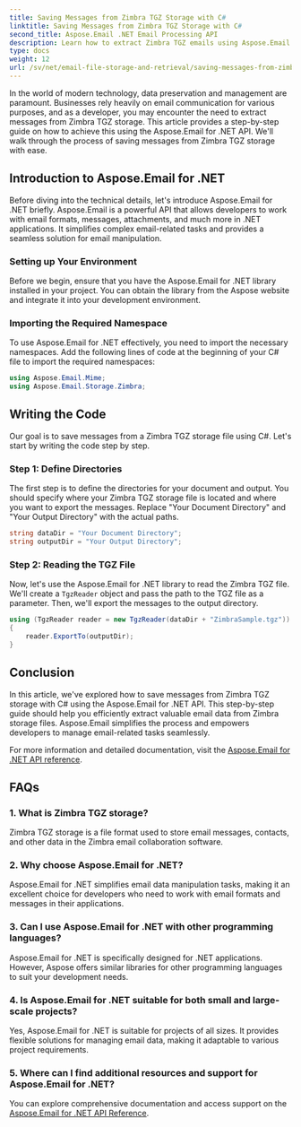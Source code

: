 ```yaml
---
title: Saving Messages from Zimbra TGZ Storage with C#
linktitle: Saving Messages from Zimbra TGZ Storage with C#
second_title: Aspose.Email .NET Email Processing API
description: Learn how to extract Zimbra TGZ emails using Aspose.Email for .NET. Step-by-step guide with source code for efficient email management.
type: docs
weight: 12
url: /sv/net/email-file-storage-and-retrieval/saving-messages-from-zimbra-tgz-storage-with-csharp/
---
```


In the world of modern technology, data preservation and management are paramount. Businesses rely heavily on email communication for various purposes, and as a developer, you may encounter the need to extract messages from Zimbra TGZ storage. This article provides a step-by-step guide on how to achieve this using the Aspose.Email for .NET API. We'll walk through the process of saving messages from Zimbra TGZ storage with ease.

## Introduction to Aspose.Email for .NET

Before diving into the technical details, let's introduce Aspose.Email for .NET briefly. Aspose.Email is a powerful API that allows developers to work with email formats, messages, attachments, and much more in .NET applications. It simplifies complex email-related tasks and provides a seamless solution for email manipulation.

### Setting up Your Environment

Before we begin, ensure that you have the Aspose.Email for .NET library installed in your project. You can obtain the library from the Aspose website and integrate it into your development environment.

### Importing the Required Namespace

To use Aspose.Email for .NET effectively, you need to import the necessary namespaces. Add the following lines of code at the beginning of your C# file to import the required namespaces:

```csharp
using Aspose.Email.Mime;
using Aspose.Email.Storage.Zimbra;
```

## Writing the Code

Our goal is to save messages from a Zimbra TGZ storage file using C#. Let's start by writing the code step by step.

### Step 1: Define Directories

The first step is to define the directories for your document and output. You should specify where your Zimbra TGZ storage file is located and where you want to export the messages. Replace "Your Document Directory" and "Your Output Directory" with the actual paths.

```csharp
string dataDir = "Your Document Directory";
string outputDir = "Your Output Directory";
```

### Step 2: Reading the TGZ File

Now, let's use the Aspose.Email for .NET library to read the Zimbra TGZ file. We'll create a `TgzReader` object and pass the path to the TGZ file as a parameter. Then, we'll export the messages to the output directory.

```csharp
using (TgzReader reader = new TgzReader(dataDir + "ZimbraSample.tgz"))
{
    reader.ExportTo(outputDir);
}
```

## Conclusion

In this article, we've explored how to save messages from Zimbra TGZ storage with C# using the Aspose.Email for .NET API. This step-by-step guide should help you efficiently extract valuable email data from Zimbra storage files. Aspose.Email simplifies the process and empowers developers to manage email-related tasks seamlessly.

For more information and detailed documentation, visit the [Aspose.Email for .NET API reference](https://reference.aspose.com/email/net/).

## FAQs

### 1. What is Zimbra TGZ storage?

Zimbra TGZ storage is a file format used to store email messages, contacts, and other data in the Zimbra email collaboration software.

### 2. Why choose Aspose.Email for .NET?

Aspose.Email for .NET simplifies email data manipulation tasks, making it an excellent choice for developers who need to work with email formats and messages in their applications.

### 3. Can I use Aspose.Email for .NET with other programming languages?

Aspose.Email for .NET is specifically designed for .NET applications. However, Aspose offers similar libraries for other programming languages to suit your development needs.

### 4. Is Aspose.Email for .NET suitable for both small and large-scale projects?

Yes, Aspose.Email for .NET is suitable for projects of all sizes. It provides flexible solutions for managing email data, making it adaptable to various project requirements.

### 5. Where can I find additional resources and support for Aspose.Email for .NET?

You can explore comprehensive documentation and access support on the [Aspose.Email for .NET API Reference](https://reference.aspose.com/email/net/).